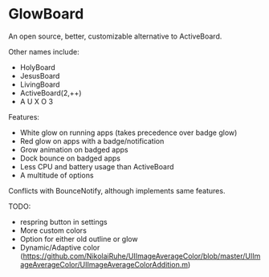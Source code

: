 GlowBoard
===================
An open source, better, customizable alternative to ActiveBoard.

Other names include:
- HolyBoard
- JesusBoard
- LivingBoard
- ActiveBoard(2,++)
- A U X O 3

Features:
- White glow on running apps (takes precedence over badge glow)
- Red glow on apps with a badge/notification
- Grow animation on badged apps
- Dock bounce on badged apps
- Less CPU and battery usage than ActiveBoard
- A multitude of options

Conflicts with BounceNotify, although implements same features.

TODO:
- respring button in settings
- More custom colors
- Option for either old outline or glow
- Dynamic/Adaptive color (https://github.com/NikolaiRuhe/UIImageAverageColor/blob/master/UIImageAverageColor/UIImageAverageColorAddition.m)